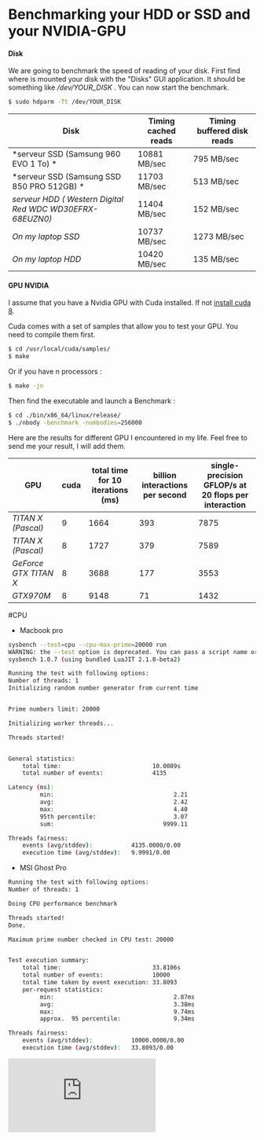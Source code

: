 # Benchmarking your HDD or SSD and your NVIDIA-GPU

#### Disk

We are going to benchmark the speed of reading of your disk.
First find where is mounted your disk with the "Disks" GUI application. It should be something like */dev/YOUR_DISK* .
You can now start the benchmark.

``` sh
$ sudo hdparm -Tt /dev/YOUR_DISK
```


Disk | Timing cached reads | Timing buffered disk reads
--- | --- | ---
*serveur SSD (Samsung 960 EVO 1 To)  * | 10881 MB/sec | 795 MB/sec
*serveur SSD (Samsung SSD 850 PRO 512GB) * | 11703 MB/sec | 513 MB/sec
*serveur HDD ( Western Digital Red WDC WD30EFRX-68EUZN0)* | 11404 MB/sec | 152 MB/sec 
*On my laptop SSD* | 10737 MB/sec | 1273 MB/sec 
*On my laptop HDD* | 10420 MB/sec | 135 MB/sec



#### GPU NVIDIA
I assume that you have a Nvidia GPU with Cuda installed. If not [install cuda 8](https://github.com/ThibaultGROUEIX/workflow_and_installs/tree/master/torch_workflow.md).

Cuda comes with a set of samples that allow you to test your GPU. You need to compile them first.
``` sh
$ cd /usr/local/cuda/samples/
$ make
```
Or if you have n processors :
``` sh
$ make -jn
```

Then find the executable and launch a Benchmark :
``` sh
$ cd ./bin/x86_64/linux/release/
$ ./nbody -benchmark -numbodies=256000
```

Here are the results for different GPU I encountered in my life. Feel free to send me your result, I will add them.

GPU | cuda | total time for 10 iterations (ms) | billion interactions per second | single-precision GFLOP/s at 20 flops per interaction
--- | --- | --- | --- | ---
*TITAN X (Pascal)* | 9 | 1664 | 393 | 7875
*TITAN X (Pascal)* | 8 | 1727 | 379 | 7589
*GeForce GTX TITAN X* | 8 | 3688 | 177 | 3553
*GTX970M* | 8 | 9148 | 71 | 1432

#CPU
* Macbook pro
``` sh
sysbench --test=cpu --cpu-max-prime=20000 run
WARNING: the --test option is deprecated. You can pass a script name or path on the command line without any options.
sysbench 1.0.7 (using bundled LuaJIT 2.1.0-beta2)

Running the test with following options:
Number of threads: 1
Initializing random number generator from current time


Prime numbers limit: 20000

Initializing worker threads...

Threads started!


General statistics:
    total time:                          10.0009s
    total number of events:              4135

Latency (ms):
         min:                                  2.21
         avg:                                  2.42
         max:                                  4.40
         95th percentile:                      3.07
         sum:                               9999.11

Threads fairness:
    events (avg/stddev):           4135.0000/0.00
    execution time (avg/stddev):   9.9991/0.00
``` 
* MSI Ghost Pro
``` sh
Running the test with following options:
Number of threads: 1

Doing CPU performance benchmark

Threads started!
Done.

Maximum prime number checked in CPU test: 20000


Test execution summary:
    total time:                          33.8106s
    total number of events:              10000
    total time taken by event execution: 33.8093
    per-request statistics:
         min:                                  2.87ms
         avg:                                  3.38ms
         max:                                  9.74ms
         approx.  95 percentile:               9.34ms

Threads fairness:
    events (avg/stddev):           10000.0000/0.00
    execution time (avg/stddev):   33.8093/0.00

``` 

[![Analytics](https://ga-beacon.appspot.com/UA-91308638-2/github.com/ThibaultGROUEIX/workflow_and_installs/benchmark.md?pixel)](https://github.com/ThibaultGROUEIX/workflow_and_installs/)
